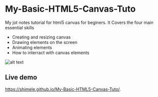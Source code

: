 # My-Basic-HTML5-Canvas-Tuto
My jot notes tutorial for html5 canvas for beginers.
It Covers the four main essential skills
* Creating and resizing canvas
* Drawing elements on the screen
* Animating elements
* How to interract with canvas elements

![alt text](https://github.com/Shimele/My-Basic-HTML5-Canvas-Tuto/blob/master/balls2.png)

## Live demo
https://shimele.github.io/My-Basic-HTML5-Canvas-Tuto/.